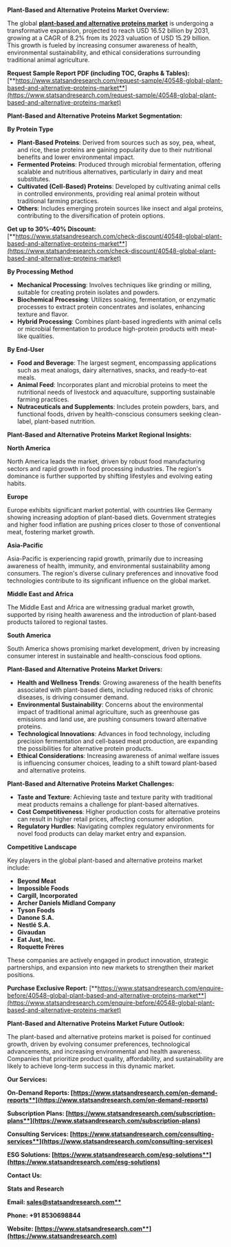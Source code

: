 ﻿**Plant-Based and Alternative Proteins Market Overview:**

The global [**plant-based and alternative proteins market**](https://www.statsandresearch.com/report/40548-global-plant-based-and-alternative-proteins-market) is undergoing a transformative expansion, projected to reach USD 16.52 billion by 2031, growing at a CAGR of 8.2% from its 2023 valuation of USD 15.29 billion. This growth is fueled by increasing consumer awareness of health, environmental sustainability, and ethical considerations surrounding traditional animal agriculture.

**Request Sample Report PDF (including TOC, Graphs & Tables):** [**https://www.statsandresearch.com/request-sample/40548-global-plant-based-and-alternative-proteins-market**](https://www.statsandresearch.com/request-sample/40548-global-plant-based-and-alternative-proteins-market)

**Plant-Based and Alternative Proteins Market Segmentation:**

**By Protein Type**

- **Plant-Based Proteins**: Derived from sources such as soy, pea, wheat, and rice, these proteins are gaining popularity due to their nutritional benefits and lower environmental impact.
- **Fermented Proteins**: Produced through microbial fermentation, offering scalable and nutritious alternatives, particularly in dairy and meat substitutes.
- **Cultivated (Cell-Based) Proteins**: Developed by cultivating animal cells in controlled environments, providing real animal protein without traditional farming practices.
- **Others**: Includes emerging protein sources like insect and algal proteins, contributing to the diversification of protein options.

**Get up to 30%-40% Discount:** [**https://www.statsandresearch.com/check-discount/40548-global-plant-based-and-alternative-proteins-market**](https://www.statsandresearch.com/check-discount/40548-global-plant-based-and-alternative-proteins-market)

**By Processing Method**

- **Mechanical Processing**: Involves techniques like grinding or milling, suitable for creating protein isolates and powders.
- **Biochemical Processing**: Utilizes soaking, fermentation, or enzymatic processes to extract protein concentrates and isolates, enhancing texture and flavor.
- **Hybrid Processing**: Combines plant-based ingredients with animal cells or microbial fermentation to produce high-protein products with meat-like qualities.

**By End-User**

- **Food and Beverage**: The largest segment, encompassing applications such as meat analogs, dairy alternatives, snacks, and ready-to-eat meals.
- **Animal Feed**: Incorporates plant and microbial proteins to meet the nutritional needs of livestock and aquaculture, supporting sustainable farming practices.
- **Nutraceuticals and Supplements**: Includes protein powders, bars, and functional foods, driven by health-conscious consumers seeking clean-label, plant-based nutrition.

**Plant-Based and Alternative Proteins Market Regional Insights:**

**North America**

North America leads the market, driven by robust food manufacturing sectors and rapid growth in food processing industries. The region's dominance is further supported by shifting lifestyles and evolving eating habits.

**Europe**

Europe exhibits significant market potential, with countries like Germany showing increasing adoption of plant-based diets. Government strategies and higher food inflation are pushing prices closer to those of conventional meat, fostering market growth.

**Asia-Pacific**

Asia-Pacific is experiencing rapid growth, primarily due to increasing awareness of health, immunity, and environmental sustainability among consumers. The region's diverse culinary preferences and innovative food technologies contribute to its significant influence on the global market.

**Middle East and Africa**

The Middle East and Africa are witnessing gradual market growth, supported by rising health awareness and the introduction of plant-based products tailored to regional tastes.

**South America**

South America shows promising market development, driven by increasing consumer interest in sustainable and health-conscious food options.

**Plant-Based and Alternative Proteins Market Drivers:**

- **Health and Wellness Trends**: Growing awareness of the health benefits associated with plant-based diets, including reduced risks of chronic diseases, is driving consumer demand.
- **Environmental Sustainability**: Concerns about the environmental impact of traditional animal agriculture, such as greenhouse gas emissions and land use, are pushing consumers toward alternative proteins.
- **Technological Innovations**: Advances in food technology, including precision fermentation and cell-based meat production, are expanding the possibilities for alternative protein products.
- **Ethical Considerations**: Increasing awareness of animal welfare issues is influencing consumer choices, leading to a shift toward plant-based and alternative proteins.

**Plant-Based and Alternative Proteins Market Challenges:**

- **Taste and Texture**: Achieving taste and texture parity with traditional meat products remains a challenge for plant-based alternatives.
- **Cost Competitiveness**: Higher production costs for alternative proteins can result in higher retail prices, affecting consumer adoption.
- **Regulatory Hurdles**: Navigating complex regulatory environments for novel food products can delay market entry and expansion.

**Competitive Landscape**

Key players in the global plant-based and alternative proteins market include:

- **Beyond Meat**
- **Impossible Foods**
- **Cargill, Incorporated**
- **Archer Daniels Midland Company**
- **Tyson Foods**
- **Danone S.A.**
- **Nestlé S.A.**
- **Givaudan**
- **Eat Just, Inc.**
- **Roquette Frères**

These companies are actively engaged in product innovation, strategic partnerships, and expansion into new markets to strengthen their market positions.

**Purchase Exclusive Report:** [**https://www.statsandresearch.com/enquire-before/40548-global-plant-based-and-alternative-proteins-market**](https://www.statsandresearch.com/enquire-before/40548-global-plant-based-and-alternative-proteins-market)

**Plant-Based and Alternative Proteins Market Future Outlook:**

The plant-based and alternative proteins market is poised for continued growth, driven by evolving consumer preferences, technological advancements, and increasing environmental and health awareness. Companies that prioritize product quality, affordability, and sustainability are likely to achieve long-term success in this dynamic market.

**Our Services:**

**On-Demand Reports: [https://www.statsandresearch.com/on-demand-reports**](https://www.statsandresearch.com/on-demand-reports)**

**Subscription Plans: [https://www.statsandresearch.com/subscription-plans**](https://www.statsandresearch.com/subscription-plans)**

**Consulting Services: [https://www.statsandresearch.com/consulting-services**](https://www.statsandresearch.com/consulting-services)**

**ESG Solutions: [https://www.statsandresearch.com/esg-solutions**](https://www.statsandresearch.com/esg-solutions)**

**Contact Us:**

**Stats and Research**

**Email: [sales@statsandresearch.com**](mailto:sales@statsandresearch.com)**

**Phone: +91 8530698844**

**Website: [https://www.statsandresearch.com**](https://www.statsandresearch.com)**
